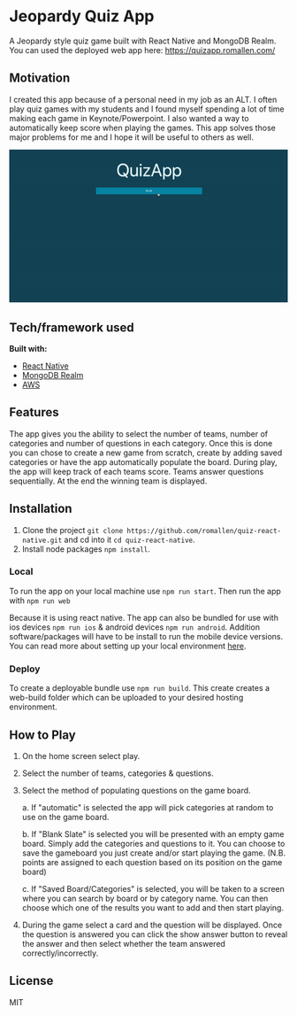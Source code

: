 # Jeopardy Quiz App

A Jeopardy style quiz game built with React Native and MongoDB Realm.
You can used the deployed web app here: https://quizapp.romallen.com/

## Motivation

I created this app because of a personal need in my job as an ALT. I often play quiz games with my students and I found myself spending a lot of time making each game in Keynote/Powerpoint. I also wanted a way to automatically keep score when playing the games. This app solves those major problems for me and I hope it will be useful to others as well.

![demo](./app/assets/img/frontend.gif)

## Tech/framework used

<b>Built with:</b>

- [React Native](https://reactnative.dev/)
- [MongoDB Realm](https://www.mongodb.com/realm)
- [AWS](https://aws.amazon.com)

## Features

The app gives you the ability to select the number of teams, number of categories and number of questions in each category. Once this is done you can chose to create a new game from scratch, create by adding saved categories or have the app automatically populate the board.
During play, the app will keep track of each teams score. Teams answer questions sequentially. At the end the winning team is displayed.



## Installation

1. Clone the project `git clone https://github.com/romallen/quiz-react-native.git` and cd into it `cd quiz-react-native`.
2. Install node packages `npm install`.


### Local

To run the app on your local machine use `npm run start`.  Then run the app with `npm run web`

Because it is using react native. The app can also be bundled for use with ios devices `npm run ios` & android devices `npm run android`. Addition software/packages will have to be install to run the mobile device versions. You can read more about setting up your local environment [here](https://reactnative.dev/docs/environment-setup).

### Deploy

To create a deployable bundle use `npm run build`. This create creates a web-build folder which can be uploaded to your desired hosting environment.


## How to Play

1. On the home screen select play.
2. Select the number of teams, categories & questions.
3. Select the method of populating questions on the game board.
  
      a. If "automatic" is selected the app will pick categories at random to use on the game board.
  
      b. If "Blank Slate" is selected you will be presented with an empty game board. Simply add the categories and questions to it. You can choose to save the gameboard you just create and/or start playing the game. (N.B. points are assigned to each question based on its position on the game board)
  
      c. If  "Saved Board/Categories" is selected, you will be taken to a screen where you can search by board or by category name. You can then choose which one of the results you want to add and then start playing. 
  
4. During the game select a card and the question will be displayed. Once the question is answered you can click the show answer button to reveal the answer and then select whether the team answered correctly/incorrectly.




## License

MIT
